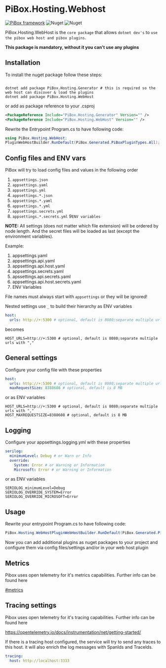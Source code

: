 # PiBox.Hosting.Webhost

[![PiBox framework](https://img.shields.io/badge/powered_by-PiBox-%23000?style=flat-square)](https://github.com/sia-digital/pibox/tree/main#readme)
![Nuget](https://img.shields.io/nuget/v/PiBox.Hosting.Webhost?style=flat-square)
![Nuget](https://img.shields.io/nuget/dt/PiBox.Hosting.Webhost?style=flat-square)



PiBox.Hosting.WebHost is the `core package` that allows `dotnet dev's` to `use the pibox web host and pibox plugins`.

**This package is mandatory, without it you can't use any plugins**

## Installation

To install the nuget package follow these steps:

```shell

dotnet add package PiBox.Hosting.Generator # this is required so the web host can discover & load the plugins
dotnet add package PiBox.Hosting.WebHost
```

or add as package reference to your .csproj

```xml
<PackageReference Include="PiBox.Hosting.Generator" Version="" />
<PackageReference Include="PiBox.Hosting.WebHost" Version="" />
```

Rewrite the Entrypoint Program.cs to have following code:

```csharp
using PiBox.Hosting.WebHost;
PluginWebHostBuilder.RunDefault(PiBox.Generated.PiBoxPluginTypes.All);
```

## Config files and ENV vars

PiBox will try to load config files and values in the following order

1. `appsettings.json`
2. `appsettings.yaml`
3. `appsettings.yml`
4. `appsettings.*.json`
5. `appsettings.*.yaml`
6. `appsettings.*.yml`
7. `appsettings.secrets.yml`
8. `appsettings.*.secrets.yml`
9`ENV variables`

**NOTE:**
All settings (does not matter which file extension) will be ordered by node length. And the secret files will be loaded as last (except the environment variables).

Example:

1. appsettings.yaml
2. appsettings.api.yaml
3. appsettings.api.host.yaml
4. appsettings.secrets.yaml
5. apssettings.api.secrets.yaml
6. appsettings.api.host.secrets.yaml
7. ENV Variables


File names must always start with `appsettings` or they will be ignored!

Nested settings use `_` to build their hierarchy as ENV variables

```yaml
host:
  urls: http://+:5300 # optional, default is 8080;separate multiple urls with ","
```

becomes

```shell
HOST_URLS=http://+:5300 # optional, default is 8080;separate multiple urls with ","
```

## General settings

Configure your config file with these properties

```yaml
host:
  urls: http://+:5300 # optional, default is 8080;separate multiple urls with ","
  maxRequestSize: 8388608 # optional, default is 8 MB

```

or as ENV variables

```shell
HOST_URLS=http://+:5300 # optional, default is 8080;separate multiple urls with ","
HOST_MAXREQUESTSIZE=8388608 # optional, default is 8 MB
```

## Logging

Configure your appsettings.logging.yml with these properties

```yaml
serilog:
  minimumLevel: Debug # or Warn or Info
  override:
    System: Error # or Warning or Information
    Microsoft: Error # or Warning or Information

```

or as ENV variables

```shell
SERIOLOG_minimumLevel=Debug
SERIOLOG_OVERRIDE_SYSTEM=Error
SERIOLOG_OVERRIDE_MICROSOFT=Error
```

## Usage

Rewrite your entrypoint Program.cs to have following code:

```csharp
PiBox.Hosting.WebHostPluginWebHostBuilder.RunDefault(PiBox.Generated.PiBoxPluginTypes.All);
```

Now you can add additional plugins as nuget packages to your project and configure them via config files/settings and/or in your web host plugin

## Metrics

Pibox uses open telemetry for it's metrics capabilities. Further info can be found here&#x20;

[#metrics](../Abstractions/#metrics "mention")

## Tracing settings

Pibox uses open telemetry for it's tracing capabilities. Further info can be found here&#x20;

https://opentelemetry.io/docs/instrumentation/net/getting-started/

If there is a tracing host configured, the service will try to send any traces to this host. it will also enrich the log messages with SpanIds and TraceIds.

```yaml
tracing:
  host: http://localhost:3333
```
